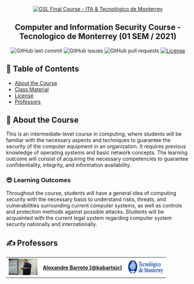 <p align="center">
  <a href="" rel="noopener">
 <img src="https://static.vecteezy.com/system/resources/previews/000/623/669/original/security-icon-shield-and-padlock-vector.jpg" alt="GSL Final Course - ITA & Tecnológico de Monterrey" width="100"></a>
</p>

<h2 align="center">Computer and Information Security Course - Tecnologico de Monterrey (01 SEM / 2021)</h2>

<div align="center">

![GitHub last commit](https://img.shields.io/github/last-commit/kabartsjc/Computer-and-Information-Security-2021-)
![GitHub issues](https://img.shields.io/github/issues/kabartsjc/Computer-and-Information-Security-2021-)
![GitHub pull requests](https://img.shields.io/github/issues-pr/kabartsjc/Computer-and-Information-Security-2021-)
[![License](https://img.shields.io/badge/license-GPL-blue.svg)](/LICENSE)
</div>


## 📝 Table of Contents

- [About the Course](#about)
- [Class Material](/classes)
- [License](/LICENSE)
- [Professors](#authors)

## 🧐 About the Course <a name = "about"></a>

This is an intermediate-level course in computing, where students will be familiar with the necessary aspects and techniques to guarantee the security of the computer equipment in an organization. It requires previous knowledge of operating systems and basic network concepts. The learning outcome will consist of acquiring the necessary competencies to guarantee confidentiality, integrity, and information availability.

### 😎 Learning Outcomes <a name = ""></a>
Throughout the course, students will have a general idea of computing security with the necessary basis to understand risks, threats, and vulnerabilities surrounding current computer systems, as well as controls and protection methods against possible attacks. Students will be acquainted with the current legal system regarding computer system security nationally and internationally.

## ✍️ Professors <a name = "authors"></a>
<table>
<tr>
  <th> <img src="fig/barreto.png" alt="Alexandre Barreto" width="80px" height="45px"> </th>
  <th> <a href="https://github.com/kabartsjc" rel="noopener">Alexandre Barreto [@kabartsjc]</a> </th>
  <th> <img src="fig/tec_logo.png" alt="Tecnológico de Monterrey" width="100px" height="45px"> </th>
</tr>
</table>

